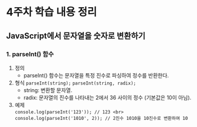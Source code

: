 # 4주차 학습 내용 정리

## JavaScript에서 문자열을 숫자로 변환하기
### 1. parseInt() 함수
1) 정의
   - parseInt() 함수는 문자열을 특정 진수로 파싱하여 정수를 반환한다.
2) 형식
   `parseInt(string);`
   `parseInt(string, radix);`
   - string: 변환할 문자열.
   - radix: 문자열의 진수를 나타내는 2에서 36 사이의 정수 (기본값은 10이 아님).
3) 예제 <br>
   ` console.log(parseInt('123')); // 123 <br>
   console.log(parseInt('1010', 2)); // 2진수 1010을 10진수로 변환하여 10 `<br>
